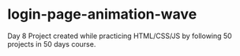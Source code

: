 # login-page-animation-wave
Day 8 Project created while practicing HTML/CSS/JS by following 50 projects in 50 days course.
